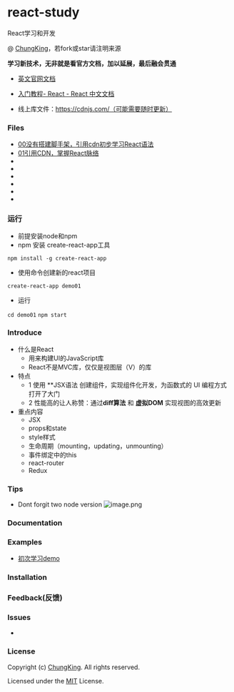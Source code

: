 # react-study
React学习和开发

@ [ChungKing](https://github.com/HuangCongQing/react-start)，若fork或star请注明来源

**学习新技术，无非就是看官方文档，加以延展，最后融会贯通**

* [英文官网文档](https://reactjs.org/docs/getting-started.html)

* [入门教程- React - React 中文文档](https://doc.react-china.org/tutorial/tutorial.html)

* 线上库文件：https://cdnjs.com/（可能需要随时更新）

### Files

* [00没有搭建脚手架，引用cdn初步学习React语法](./00demo)
* [01引用CDN，掌握React脉络](./01create-react-app)
* []()
* []()
* []()
* []()
* []()
* []()

### 运行

*  前提安装node和npm
* npm 安装 create-react-app工具

`npm install -g create-react-app`

* 使用命令创建新的react项目

`create-react-app demo01`

* 运行

`cd demo01`
`npm start`

### Introduce

* 什么是React
    * 用来构建UI的JavaScript库
    * React不是MVC库，仅仅是视图层（V）的库
* 特点
    * 1 使用 **JSX语法 创建组件，实现组件化开发，为函数式的 UI 编程方式打开了大门
    * 2 性能高的让人称赞：通过**diff算法** 和 **虚拟DOM** 实现视图的高效更新
* 重点内容
    * JSX
    * props和state
    * style样式
    * 生命周期（mounting，updating，unmounting）
    * 事件绑定中的this
    * react-router
    * Redux




### Tips
* Dont forgit two node version
![image.png](https://upload-images.jianshu.io/upload_images/4340772-d20250f463b92240.png?imageMogr2/auto-orient/strip%7CimageView2/2/w/1240)





### Documentation

### Examples

* [初次学习demo](./01demo)

### Installation

### Feedback(反馈)


### Issues

* 

### License
Copyright (c) [ChungKing](https://github.com/HuangCongQing/react-study). All rights reserved.

Licensed under the [MIT](./LICENSE) License.